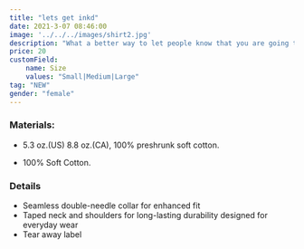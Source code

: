 ```yaml
---
title: "lets get inkd"
date: 2021-3-07 08:46:00
image: '../../../images/shirt2.jpg'
description: "What a better way to let people know that you are going to Inkd than by wearing it proudly?"
price: 20
customField:
    name: Size
    values: "Small|Medium|Large"
tag: "NEW"
gender: "female"
---
```


### Materials:  

- 5.3 oz.(US) 8.8 oz.(CA), 100% preshrunk soft cotton.

- 100% Soft Cotton.

### Details 

- Seamless double-needle collar for enhanced fit
- Taped neck and shoulders for long-lasting durability designed for everyday wear
- Tear away label
